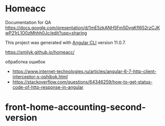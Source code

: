 # Homeacc

Documentation for QA
https://docs.google.com/presentation/d/1mE5zkANH5Fm5DvgKfl652rzCJKwP21rL1O0zMhhh0Jc/edit?usp=sharing

This project was generated with [Angular CLI](https://github.com/angular/angular-cli) version 11.0.7.

https://smilyk.github.io/homeacc/


обработка ошибок

  - https://www.internet-technologies.ru/articles/angular-6-7-http-client-interceptor-s-oshibok.html
  - https://stackoverflow.com/questions/64346259/how-to-get-status-code-of-http-response-in-angular
# front-home-accounting-second-version
